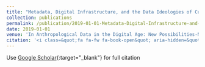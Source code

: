 ```yaml
---
title: "Metadata, Digital Infrastructure, and the Data Ideologies of Cultural Anthropology"
collection: publications
permalink: /publication/2019-01-01-Metadata-Digital-Infrastructure-and-the-Data-Ideologies-of-Cultural-Anthropology
date: 2019-01-01
venue: 'In Anthropological Data in the Digital Age: New Possibilities-New Challenges'
citation: '<i class=&quot;fa fa-fw fa-book-open&quot; aria-hidden=&quot;true&quot;></i> Lindsay Poirier,  Kim Fortun,  Brandon Costelloe-Kuehn,  Mike Fortun. 2019. &quot;Metadata, Digital Infrastructure, and the Data Ideologies of Cultural Anthropology.&quot; <i>In Anthropological Data in the Digital Age: New Possibilities-New Challenges</i>, edited by  Jerome Crowder,  Mike Fortun,  Rachel Besara,  Lindsay Poirier. Palgrave Macillan.'
---
```

Use [Google Scholar](https://scholar.google.com/scholar?q=Metadata,+Digital+Infrastructure,+and+the+Data+Ideologies+of+Cultural+Anthropology){:target="_blank"} for full citation